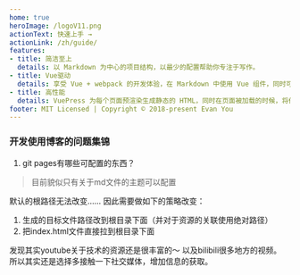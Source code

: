 ```yaml
---
home: true
heroImage: /logoV11.png
actionText: 快速上手 →
actionLink: /zh/guide/
features:
- title: 简洁至上
  details: 以 Markdown 为中心的项目结构，以最少的配置帮助你专注于写作。
- title: Vue驱动
  details: 享受 Vue + webpack 的开发体验，在 Markdown 中使用 Vue 组件，同时可以使用 Vue 来开发自定义主题。
- title: 高性能
  details: VuePress 为每个页面预渲染生成静态的 HTML，同时在页面被加载的时候，将作为 SPA 运行。
footer: MIT Licensed | Copyright © 2018-present Evan You
---
```


### 开发使用博客的问题集锦

1. git pages有哪些可配置的东西？

> 目前貌似只有关于md文件的主题可以配置

默认的根路径无法改变…… 因此需要做如下的策略改变：

  1. 生成的目标文件路径改到根目录下面（并对于资源的关联使用绝对路径）
  2. 把index.html文件直接拉到根目录下面


发现其实youtube关于技术的资源还是很丰富的～ 以及bilibili很多地方的视频。
所以其实还是选择多接触一下社交媒体，增加信息的获取。